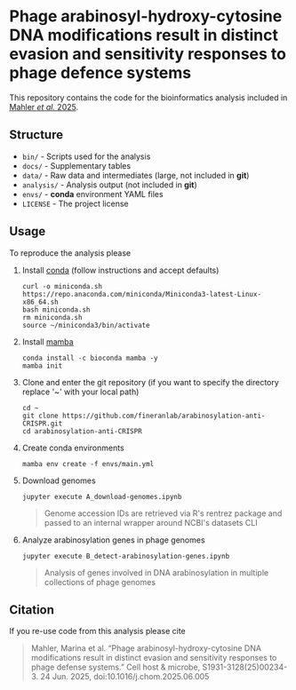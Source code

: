 # Phage arabinosyl-hydroxy-cytosine DNA modifications result in distinct evasion and sensitivity responses to phage defence systems
This repository contains the code for the bioinformatics analysis included in [Mahler _et al._ 2025](https://doi.org/10.1016/j.chom.2025.06.005).

## Structure
* `bin/` - Scripts used for the analysis
* `docs/` - Supplementary tables
* `data/` - Raw data and intermediates (large, not included in **git**)
* `analysis/` - Analysis output (not included in **git**)
* `envs/` - **conda** environment YAML files
* `LICENSE` - The project license

## Usage
To reproduce the analysis please

1. Install [conda](https://docs.conda.io/en/latest/miniconda.html#) (follow instructions and accept defaults)
   ```
   curl -o miniconda.sh https://repo.anaconda.com/miniconda/Miniconda3-latest-Linux-x86_64.sh
   bash miniconda.sh
   rm miniconda.sh
   source ~/miniconda3/bin/activate
   ```
1. Install [mamba](https://mamba.readthedocs.io/en/latest/installation.html)
   ```
   conda install -c bioconda mamba -y
   mamba init
   ```
1. Clone and enter the git repository (if you want to specify the directory replace '~' with your local path)
   ```
   cd ~
   git clone https://github.com/fineranlab/arabinosylation-anti-CRISPR.git
   cd arabinosylation-anti-CRISPR
   ```
1. Create conda environments
   ```
   mamba env create -f envs/main.yml
   ```
1. Download genomes
   ```
   jupyter execute A_download-genomes.ipynb
   ```
   > Genome accession IDs are retrieved via R's rentrez package and passed to an internal wrapper around NCBI's datasets CLI
1. Analyze arabinosylation genes in phage genomes
   ```
   jupyter execute B_detect-arabinosylation-genes.ipynb
   ```
   > Analysis of genes involved in DNA arabinosylation in multiple collections of phage genomes

## Citation
If you re-use code from this analysis please cite
> Mahler, Marina et al. “Phage arabinosyl-hydroxy-cytosine DNA modifications result in distinct evasion and sensitivity responses to phage defense systems.” Cell host & microbe, S1931-3128(25)00234-3. 24 Jun. 2025, doi:10.1016/j.chom.2025.06.005
